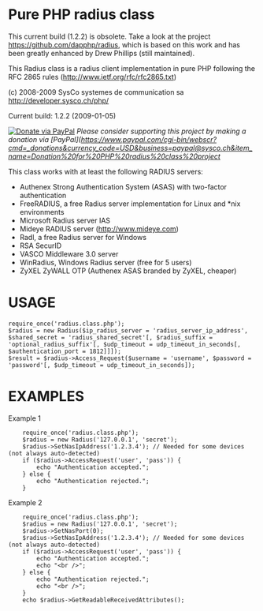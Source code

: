 Pure PHP radius class
=====================
This current build (1.2.2) is obsolete. Take a look at the project https://github.com/dapphp/radius, which is based on this work and has been greatly enhanced by Drew Phillips (still maintained).

This Radius class is a radius client implementation in pure PHP
following the RFC 2865 rules (http://www.ietf.org/rfc/rfc2865.txt)

(c) 2008-2009 SysCo systemes de communication sa
http://developer.sysco.ch/php/

Current build: 1.2.2 (2009-01-05)

[![Donate via PayPal](https://img.shields.io/badge/donate-paypal-87ceeb.svg)](https://www.paypal.com/cgi-bin/webscr?cmd=_donations&currency_code=USD&business=paypal@sysco.ch&item_name=Donation%20for%20PHP%20radius%20class%20project)
*Please consider supporting this project by making a donation via [PayPal](https://www.paypal.com/cgi-bin/webscr?cmd=_donations&currency_code=USD&business=paypal@sysco.ch&item_name=Donation%20for%20PHP%20radius%20class%20project*

This class works with at least the following RADIUS servers:
 - Authenex Strong Authentication System (ASAS) with two-factor authentication
 - FreeRADIUS, a free Radius server implementation for Linux and *nix environments
 - Microsoft Radius server IAS
 - Mideye RADIUS server (http://www.mideye.com)
 - Radl, a free Radius server for Windows
 - RSA SecurID
 - VASCO Middleware 3.0 server
 - WinRadius, Windows Radius server (free for 5 users)
 - ZyXEL ZyWALL OTP (Authenex ASAS branded by ZyXEL, cheaper)
 


USAGE
=====
```
require_once('radius.class.php');
$radius = new Radius($ip_radius_server = 'radius_server_ip_address', $shared_secret = 'radius_shared_secret'[, $radius_suffix = 'optional_radius_suffix'[, $udp_timeout = udp_timeout_in_seconds[, $authentication_port = 1812]]]);
$result = $radius->Access_Request($username = 'username', $password = 'password'[, $udp_timeout = udp_timeout_in_seconds]);
```

EXAMPLES
========

Example 1
```
    require_once('radius.class.php');
    $radius = new Radius('127.0.0.1', 'secret');
    $radius->SetNasIpAddress('1.2.3.4'); // Needed for some devices (not always auto-detected)
    if ($radius->AccessRequest('user', 'pass')) {
        echo "Authentication accepted.";
    } else {
        echo "Authentication rejected.";
    }
```

Example 2
```
    require_once('radius.class.php');
    $radius = new Radius('127.0.0.1', 'secret');
    $radius->SetNasPort(0);
    $radius->SetNasIpAddress('1.2.3.4'); // Needed for some devices (not always auto-detected)
    if ($radius->AccessRequest('user', 'pass')) {
        echo "Authentication accepted.";
        echo "<br />";
    } else {
        echo "Authentication rejected.";
        echo "<br />";
    }
    echo $radius->GetReadableReceivedAttributes();
```
